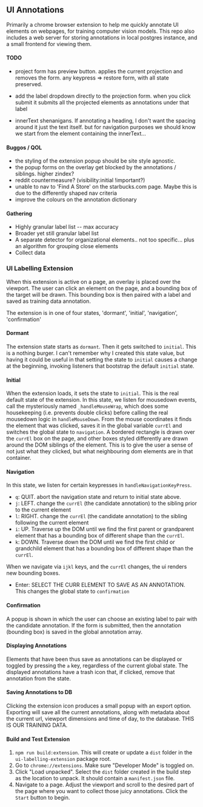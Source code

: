 ## UI Annotations

Primarily a chrome browser extension to help me quickly annotate UI elements on webpages, for training computer vision models.
This repo also includes a web server for storing annotations in local postgres instance, and a small frontend for viewing them.

#### TODO

  * project form has preview button.  applies the current projection and removes the form.  any keypress => restore form, with all state preserved.

  * add the label dropdown directly to the projection form. when you click submit it submits all the projected elements as annotations under that label

  * innerText shenanigans.  If annotating a heading, I don't want the spacing around it just the text itself.  but for navigation purposes we should know we start from the element containing the innerText...

  #### Buggos / QOL

  * the styling of the extension popup should be site style agnostic.
  * the popup forms on the overlay get blocked by the annotations / siblings.  higher zindex?
  * reddit countermeasure? (visibility:initial !important?)
  * unable to nav to 'Find A Store' on the starbucks.com page. Maybe this is due to the differently shaped nav criteria
  * improve the colours on the annotation dictionary

  #### Gathering

  * Highly granular label list -- max accuracy
  * Broader yet still granular label list
  * A separate detector for organizational elements.. not too specific... plus an algorithm for grouping close elements
  * Collect data


### UI Labelling Extension

When this extension is active on a page, an overlay is placed over the viewport.  The user can
click an element on the page, and a bounding box of the target will be drawn.  This bounding box is then paired with a label and saved as training data annotation.

The extension is in one of four states, 'dormant', 'initial', 'navigation', 'confirmation'

#### Dormant

The extension state starts as `dormant`.  Then it gets switched to `initial`.  This is a nothing burger.  I can't remember why I created this state value, but having it could be useful in that setting the state to `initial` causes a change at the beginning, invoking listeners that bootstrap the default `initial` state.

#### Initial

When the extension loads, it sets the state to `initial`. This is the real default state of the extension.  In this state, we listen for mousedown events, call the mysteriously named `_handleMouseWrap`, which does some housekeeping (i.e. prevents double clicks) before calling the real mousedown logic in `handleMouseDown`.  From the mouse coordinates it finds the element that was clicked, saves it in the global variable `currEl` and switches the global state to  `navigation`.  A bordered rectangle is drawn over the `currEl` box on the page, and other boxes styled differently are drawn around the DOM siblings of the element.  This is to give the user a sense of not just what they clicked, but what neighbouring dom elements are in that container.

#### Navigation

In this state, we listen for certain keypresses in `handleNavigationKeyPress`.
* `q`: QUIT.  abort the navigation state and return to initial state above.
* `j`: LEFT.  change the `currEl` (the candidate annotation) to the sibling prior to the current element
* `l`: RIGHT.  change the `currEl` (the candidate annotation) to the sibling following the current element
* `i`: UP.  Traverse up the DOM until we find the first parent or grandparent element that has a bounding box of different shape than the `currEl`.
* `k`: DOWN.  Traverse down the DOM  until we find the first child or grandchild element that has
a bounding box of different shape than the `currEl`.

When we navigate via `ijkl` keys, and the `currEl` changes, the ui renders new bounding boxes.

* Enter: SELECT THE CURR ELEMENT TO SAVE AS AN ANNOTATION.  This changes the global state to `confirmation`

#### Confirmation
A popup is shown in which the user can choose an existing label to pair with the candidate annotation.  If the form is submitted, then the annotation (bounding box) is saved in the global annotation array.

#### Displaying Annotations
Elements that have been thus save as annotations can be displayed or toggled by pressing the `a` key, regardless of the current global state.  The displayed annotations have a trash icon that,
if clicked, remove that annotation from the state.

#### Saving Annotations to DB
Clicking the extension icon produces a small popup with an export option.  Exporting will save all the current annotations, along with metadata about the current url, viewport dimensions and time of day, to the database.  THIS IS OUR TRAINING DATA.

#### Build and Test Extension
1. `npm run build:extension`.  This will create or update a `dist` folder in the `ui-labelling-extension` package root.
2. Go to `chrome://extensions`. Make sure "Developer Mode" is toggled on.
3. Click "Load unpacked".  Select the `dist` folder created in the build step as the location to unpack.  It should contain a `manifest.json` file.
4.  Navigate to a page. Adjust the viewport and scroll to the desired part of the page where you want to collect those juicy annotations.  Click the `Start` button to begin.








